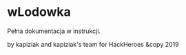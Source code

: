 # wLodowka

Pełna dokumentacja w instrukcji.

by kapiziak and kapiziak's team for HackHeroes &copy 2019
